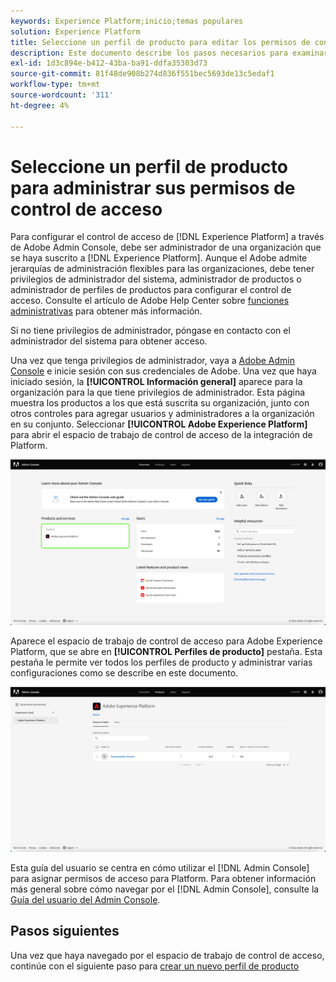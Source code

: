 ```yaml
---
keywords: Experience Platform;inicio;temas populares
solution: Experience Platform
title: Seleccione un perfil de producto para editar los permisos de control de acceso
description: Este documento describe los pasos necesarios para examinar el espacio de trabajo de control de acceso. Para configurar el control de acceso de Experience Platform a través de Adobe Admin Console, debe ser administrador de una organización que esté suscrita a Experience Platform.
exl-id: 1d3c894e-b412-43ba-ba91-ddfa35303d73
source-git-commit: 81f48de908b274d836f551bec5693de13c5edaf1
workflow-type: tm+mt
source-wordcount: '311'
ht-degree: 4%

---
```


# Seleccione un perfil de producto para administrar sus permisos de control de acceso

Para configurar el control de acceso de [!DNL Experience Platform] a través de Adobe Admin Console, debe ser administrador de una organización que se haya suscrito a [!DNL Experience Platform]. Aunque el Adobe admite jerarquías de administración flexibles para las organizaciones, debe tener privilegios de administrador del sistema, administrador de productos o administrador de perfiles de productos para configurar el control de acceso. Consulte el artículo de Adobe Help Center sobre [funciones administrativas](https://helpx.adobe.com/enterprise/using/admin-roles.html) para obtener más información.

Si no tiene privilegios de administrador, póngase en contacto con el administrador del sistema para obtener acceso.

Una vez que tenga privilegios de administrador, vaya a [Adobe Admin Console](https://adminconsole.adobe.com) e inicie sesión con sus credenciales de Adobe. Una vez que haya iniciado sesión, la **[!UICONTROL Información general]** aparece para la organización para la que tiene privilegios de administrador. Esta página muestra los productos a los que está suscrita su organización, junto con otros controles para agregar usuarios y administradores a la organización en su conjunto. Seleccionar **[!UICONTROL Adobe Experience Platform]** para abrir el espacio de trabajo de control de acceso de la integración de Platform.

![select-product](../images/select-product.png)

Aparece el espacio de trabajo de control de acceso para Adobe Experience Platform, que se abre en **[!UICONTROL Perfiles de producto]** pestaña. Esta pestaña le permite ver todos los perfiles de producto y administrar varias configuraciones como se describe en este documento.

![select-product-profile](../images/select-product-profile.png)

Esta guía del usuario se centra en cómo utilizar el [!DNL Admin Console] para asignar permisos de acceso para Platform. Para obtener información más general sobre cómo navegar por el [!DNL Admin Console], consulte la [Guía del usuario del Admin Console](https://helpx.adobe.com/es/enterprise/using/admin-console.html).

## Pasos siguientes

Una vez que haya navegado por el espacio de trabajo de control de acceso, continúe con el siguiente paso para [crear un nuevo perfil de producto](create-profile.md)
